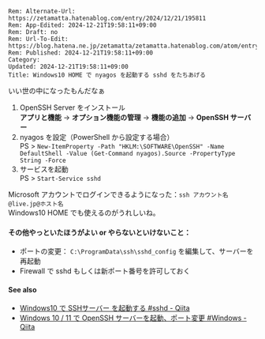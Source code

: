 ```header
Rem: Alternate-Url: https://zetamatta.hatenablog.com/entry/2024/12/21/195811
Rem: App-Edited: 2024-12-21T19:58:11+09:00
Rem: Draft: no
Rem: Url-To-Edit: https://blog.hatena.ne.jp/zetamatta/zetamatta.hatenablog.com/atom/entry/6802418398313439196
Rem: Published: 2024-12-21T19:58:11+09:00
Category:
Updated: 2024-12-21T19:58:11+09:00
Title: Windows10 HOME で nyagos を起動する sshd をたちあげる
```
いい世の中になったもんだなぁ

1. OpenSSH Server をインストール  
   **アプリと機能** → **オプション機能の管理** → **機能の追加** → **OpenSSH サーバー**
2. nyagos を設定（PowerShell から設定する場合）  
PS \> `New-ItemProperty -Path "HKLM:\SOFTWARE\OpenSSH" -Name DefaultShell -Value (Get-Command nyagos).Source -PropertyType String -Force`
3. サービスを起動  
    PS \> `Start-Service sshd`

Microsoft アカウントでログインできるようになった：`ssh アカウント名@live.jp@ホスト名`  
Windows10 HOME でも使えるのがうれしいね。

#### その他やっといたほうがよい or やらないといけないこと：

+ ポートの変更： `C:\ProgramData\ssh\sshd_config` を編集して、サーバーを再起動
+ Firewall で sshd もしくは新ポート番号を許可しておく

#### See also

- [Windows10 で SSHサーバー を起動する #sshd - Qiita](https://qiita.com/hiro_nico/items/48d091a7200f2012650b)
- [Windows 10 / 11 で OpenSSH サーバーを起動、ポート変更 #Windows - Qiita](https://qiita.com/tukiyo3/items/8ddef5db8727a5835e8d)

